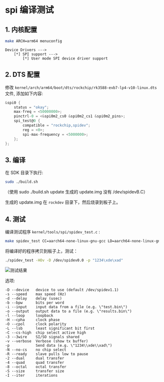 # spi 编译测试

## 1. 内核配置

```bash
make ARCH=arm64 menuconfig
```

```text
Device Drivers --->
    [*] SPI support --->
        [*] User mode SPI device driver support
```

## 2. DTS 配置

修改 `kernel/arch/arm64/boot/dts/rockchip/rk3588-evb7-lp4-v10-linux.dts` 文件, 添加如下内容:

```c
&spi0 {
    status = "okay";
    max-freq = <50000000>;
    pinctrl-0 = <&spi0m2_cs0 &spi0m2_cs1 &spi0m2_pins>;
    spi_test@0 {
        compatible = "rockchip,spidev";
        reg = <0>;
        spi-max-frequency = <5000000>;
    };
};
```

## 3. 编译

在 SDK 目录下执行:

```bash
sudo ./build.sh
```

（使用 sudo ./build.sh update 生成的 update.img 没有 /dev/spidevB.C）

生成的 update.img 在 `rockdev` 目录下，然后烧录到板子上。

## 4. 测试

编译测试程序 `kernel/tools/spi/spidev_test.c` :

```bash
make spidev_test CC=aarch64-none-linux-gnu-gcc LD=aarch64-none-linux-gnu-ld
```

将编译好的程序拷贝到板子上，测试：

```bash
./spidev_test -HOv -D /dev/spidev0.0 -p "1234\xde\xad"
```

![测试结果](https://s2.loli.net/2023/12/27/eix1ELyu2DfUSdz.png)

选项:

```text
-D --device   device to use (default /dev/spidev1.1)
-s --speed    max speed (Hz)
-d --delay    delay (usec)
-b --bpw      bits per word
-i --input    input data from a file (e.g. \"test.bin\")
-o --output   output data to a file (e.g. \"results.bin\")
-l --loop     loopback
-H --cpha     clock phase
-O --cpol     clock polarity
-L --lsb      least significant bit first
-C --cs-high  chip select active high
-3 --3wire    SI/SO signals shared
-v --verbose  Verbose (show tx buffer)
-p            Send data (e.g. \"1234\\xde\\xad\")
-N --no-cs    no chip select
-R --ready    slave pulls low to pause
-2 --dual     dual transfer
-4 --quad     quad transfer
-8 --octal    octal transfer
-S --size     transfer size
-I --iter     iterations
```
